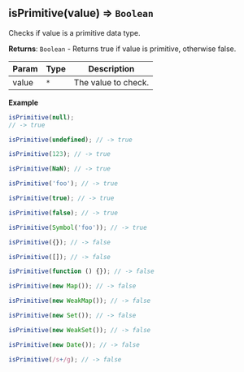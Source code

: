 <a name="isPrimitive"></a>

## isPrimitive(value) ⇒ <code>Boolean</code>
Checks if value is a primitive data type.

**Returns**: <code>Boolean</code> - Returns true if value is primitive, otherwise false.  

| Param | Type | Description |
| --- | --- | --- |
| value | <code>\*</code> | The value to check. |

**Example**  
```js
isPrimitive(null);
// -> true

isPrimitive(undefined); // -> true

isPrimitive(123); // -> true

isPrimitive(NaN); // -> true

isPrimitive('foo'); // -> true

isPrimitive(true); // -> true

isPrimitive(false); // -> true

isPrimitive(Symbol('foo')); // -> true

isPrimitive({}); // -> false

isPrimitive([]); // -> false

isPrimitive(function () {}); // -> false

isPrimitive(new Map()); // -> false

isPrimitive(new WeakMap()); // -> false

isPrimitive(new Set()); // -> false

isPrimitive(new WeakSet()); // -> false

isPrimitive(new Date()); // -> false

isPrimitive(/s+/g); // -> false
```
